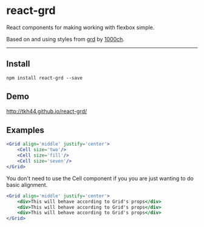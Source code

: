 # react-grd


React components for making working with flexbox simple.

Based on and using styles from [grd](https://github.com/1000ch/grd) by [1000ch](https://github.com/1000ch).

----

## Install


```
npm install react-grd --save
```

## Demo

http://tkh44.github.io/react-grd/

## Examples

```jsx
<Grid align='middle' justify='center'>
    <Cell size='two'/>
    <Cell size='fill'/>
    <Cell size='seven'/>
</Grid>
```
You don't need to use the Cell component if you you are just wanting to do basic alignment.

```jsx
<Grid align='middle' justify='center'>
    <div>This will behave according to Grid's props</div>
    <div>This will behave according to Grid's props</div>
    <div>This will behave according to Grid's props</div>
</Grid>
```


[npm-badge]: https://img.shields.io/npm/v/npm-package.svg?style=flat-square
[npm]: https://www.npmjs.org/package/npm-package
